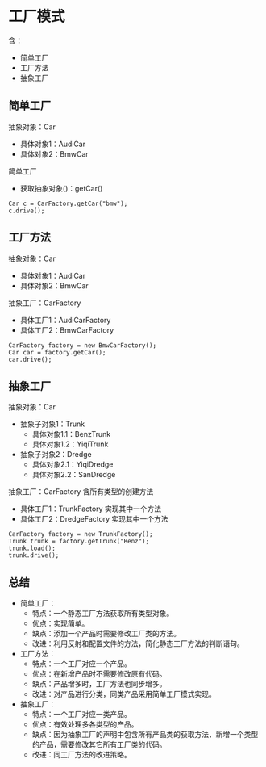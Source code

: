 # 工厂模式
含：
+ 简单工厂
+ 工厂方法
+ 抽象工厂

## 简单工厂
抽象对象：Car
+ 具体对象1：AudiCar
+ 具体对象2：BmwCar

简单工厂
+ 获取抽象对象()：getCar()

```
Car c = CarFactory.getCar("bmw");
c.drive();
```

## 工厂方法
抽象对象：Car
+ 具体对象1：AudiCar
+ 具体对象2：BmwCar

抽象工厂：CarFactory
+ 具体工厂1：AudiCarFactory
+ 具体工厂2：BmwCarFactory

```
CarFactory factory = new BmwCarFactory();
Car car = factory.getCar();
car.drive();
```

## 抽象工厂
抽象对象：Car
+ 抽象子对象1：Trunk
    + 具体对象1.1：BenzTrunk
    + 具体对象1.2：YiqiTrunk
+ 抽象子对象2：Dredge
    + 具体对象2.1：YiqiDredge
    + 具体对象2.2：SanDredge

抽象工厂：CarFactory 含所有类型的创建方法
+ 具体工厂1：TrunkFactory 实现其中一个方法
+ 具体工厂2：DredgeFactory 实现其中一个方法

```
CarFactory factory = new TrunkFactory();
Trunk trunk = factory.getTrunk("Benz");
trunk.load();
trunk.drive();
```
## 总结
+ 简单工厂：
    + 特点：一个静态工厂方法获取所有类型对象。
    + 优点：实现简单。
    + 缺点：添加一个产品时需要修改工厂类的方法。
    + 改进：利用反射和配置文件的方法，简化静态工厂方法的判断语句。
+ 工厂方法：
    + 特点：一个工厂对应一个产品。
    + 优点：在新增产品时不需要修改原有代码。
    + 缺点：产品增多时，工厂方法也同步增多。
    + 改进：对产品进行分类，同类产品采用简单工厂模式实现。
+ 抽象工厂： 
    + 特点：一个工厂对应一类产品。
    + 优点：有效处理多各类型的产品。
    + 缺点：因为抽象工厂的声明中包含所有产品类的获取方法，新增一个类型的产品，需要修改其它所有工厂类的代码。
    + 改进：同工厂方法的改进策略。